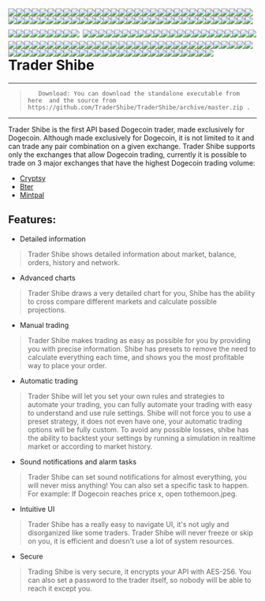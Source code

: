 ![](http://upload.wikimedia.org/wikipedia/commons/d/d2/Blank.png)![](http://upload.wikimedia.org/wikipedia/commons/d/d2/Blank.png)![](http://upload.wikimedia.org/wikipedia/commons/d/d2/Blank.png)![](http://upload.wikimedia.org/wikipedia/commons/d/d2/Blank.png)![](http://upload.wikimedia.org/wikipedia/commons/d/d2/Blank.png)![](http://upload.wikimedia.org/wikipedia/commons/d/d2/Blank.png)![](http://upload.wikimedia.org/wikipedia/commons/d/d2/Blank.png)![](http://upload.wikimedia.org/wikipedia/commons/d/d2/Blank.png)![](http://upload.wikimedia.org/wikipedia/commons/d/d2/Blank.png)![](http://upload.wikimedia.org/wikipedia/commons/d/d2/Blank.png)![](http://upload.wikimedia.org/wikipedia/commons/d/d2/Blank.png)![](http://upload.wikimedia.org/wikipedia/commons/d/d2/Blank.png)![](http://upload.wikimedia.org/wikipedia/commons/d/d2/Blank.png)![](http://upload.wikimedia.org/wikipedia/commons/d/d2/Blank.png)![](http://upload.wikimedia.org/wikipedia/commons/d/d2/Blank.png)![](http://upload.wikimedia.org/wikipedia/commons/d/d2/Blank.png)![](http://upload.wikimedia.org/wikipedia/commons/d/d2/Blank.png)![](http://upload.wikimedia.org/wikipedia/commons/d/d2/Blank.png)![](http://upload.wikimedia.org/wikipedia/commons/d/d2/Blank.png)![](http://upload.wikimedia.org/wikipedia/commons/d/d2/Blank.png)![](http://upload.wikimedia.org/wikipedia/commons/d/d2/Blank.png)![](http://upload.wikimedia.org/wikipedia/commons/d/d2/Blank.png)![](http://upload.wikimedia.org/wikipedia/commons/d/d2/Blank.png)![](http://upload.wikimedia.org/wikipedia/commons/d/d2/Blank.png)![](http://upload.wikimedia.org/wikipedia/commons/d/d2/Blank.png)![](http://upload.wikimedia.org/wikipedia/commons/d/d2/Blank.png)![](http://upload.wikimedia.org/wikipedia/commons/d/d2/Blank.png)![](http://upload.wikimedia.org/wikipedia/commons/d/d2/Blank.png)![](http://upload.wikimedia.org/wikipedia/commons/d/d2/Blank.png)![](http://upload.wikimedia.org/wikipedia/commons/d/d2/Blank.png)![](http://upload.wikimedia.org/wikipedia/commons/d/d2/Blank.png)![](http://upload.wikimedia.org/wikipedia/commons/d/d2/Blank.png)![](http://upload.wikimedia.org/wikipedia/commons/d/d2/Blank.png)![](http://upload.wikimedia.org/wikipedia/commons/d/d2/Blank.png)![](http://upload.wikimedia.org/wikipedia/commons/d/d2/Blank.png)![](http://upload.wikimedia.org/wikipedia/commons/d/d2/Blank.png)![](http://upload.wikimedia.org/wikipedia/commons/d/d2/Blank.png)![](http://upload.wikimedia.org/wikipedia/commons/d/d2/Blank.png)![](http://upload.wikimedia.org/wikipedia/commons/d/d2/Blank.png)![](http://upload.wikimedia.org/wikipedia/commons/d/d2/Blank.png)![](http://upload.wikimedia.org/wikipedia/commons/d/d2/Blank.png)![](http://upload.wikimedia.org/wikipedia/commons/d/d2/Blank.png)![](http://upload.wikimedia.org/wikipedia/commons/d/d2/Blank.png)![](http://upload.wikimedia.org/wikipedia/commons/d/d2/Blank.png)![](http://upload.wikimedia.org/wikipedia/commons/d/d2/Blank.png)![](http://upload.wikimedia.org/wikipedia/commons/d/d2/Blank.png)![](http://upload.wikimedia.org/wikipedia/commons/d/d2/Blank.png)![](http://upload.wikimedia.org/wikipedia/commons/d/d2/Blank.png)![](http://upload.wikimedia.org/wikipedia/commons/d/d2/Blank.png)![](http://upload.wikimedia.org/wikipedia/commons/d/d2/Blank.png)![](http://upload.wikimedia.org/wikipedia/commons/d/d2/Blank.png)![](http://upload.wikimedia.org/wikipedia/commons/d/d2/Blank.png)![](http://upload.wikimedia.org/wikipedia/commons/d/d2/Blank.png)![](http://upload.wikimedia.org/wikipedia/commons/d/d2/Blank.png)![](http://upload.wikimedia.org/wikipedia/commons/d/d2/Blank.png)![](http://upload.wikimedia.org/wikipedia/commons/d/d2/Blank.png)![](http://upload.wikimedia.org/wikipedia/commons/d/d2/Blank.png)![](http://upload.wikimedia.org/wikipedia/commons/d/d2/Blank.png)![](http://upload.wikimedia.org/wikipedia/commons/d/d2/Blank.png)![](http://upload.wikimedia.org/wikipedia/commons/d/d2/Blank.png)![](http://upload.wikimedia.org/wikipedia/commons/d/d2/Blank.png)![](http://upload.wikimedia.org/wikipedia/commons/d/d2/Blank.png)![](http://upload.wikimedia.org/wikipedia/commons/d/d2/Blank.png)![](http://upload.wikimedia.org/wikipedia/commons/d/d2/Blank.png)![](http://upload.wikimedia.org/wikipedia/commons/d/d2/Blank.png)![](http://upload.wikimedia.org/wikipedia/commons/d/d2/Blank.png)![](http://upload.wikimedia.org/wikipedia/commons/d/d2/Blank.png)![](http://upload.wikimedia.org/wikipedia/commons/d/d2/Blank.png)![](http://upload.wikimedia.org/wikipedia/commons/d/d2/Blank.png)![](http://upload.wikimedia.org/wikipedia/commons/d/d2/Blank.png)![](https://ip.bitcointalk.org/?u=http%3A%2F%2Fi.imgur.com%2FVzs15Xq.png&t=540&c=orizMP_l1uDVWA)
![](http://upload.wikimedia.org/wikipedia/commons/d/d2/Blank.png)![](http://upload.wikimedia.org/wikipedia/commons/d/d2/Blank.png)![](http://upload.wikimedia.org/wikipedia/commons/d/d2/Blank.png)![](http://upload.wikimedia.org/wikipedia/commons/d/d2/Blank.png)![](http://upload.wikimedia.org/wikipedia/commons/d/d2/Blank.png)![](http://upload.wikimedia.org/wikipedia/commons/d/d2/Blank.png)![](http://upload.wikimedia.org/wikipedia/commons/d/d2/Blank.png)![](http://upload.wikimedia.org/wikipedia/commons/d/d2/Blank.png)![](http://upload.wikimedia.org/wikipedia/commons/d/d2/Blank.png)![](http://upload.wikimedia.org/wikipedia/commons/d/d2/Blank.png)![](http://upload.wikimedia.org/wikipedia/commons/d/d2/Blank.png)![](http://upload.wikimedia.org/wikipedia/commons/d/d2/Blank.png)![](http://upload.wikimedia.org/wikipedia/commons/d/d2/Blank.png)![](http://upload.wikimedia.org/wikipedia/commons/d/d2/Blank.png)![](http://upload.wikimedia.org/wikipedia/commons/d/d2/Blank.png)![](http://upload.wikimedia.org/wikipedia/commons/d/d2/Blank.png)![](http://upload.wikimedia.org/wikipedia/commons/d/d2/Blank.png)![](http://upload.wikimedia.org/wikipedia/commons/d/d2/Blank.png)![](http://upload.wikimedia.org/wikipedia/commons/d/d2/Blank.png)![](http://upload.wikimedia.org/wikipedia/commons/d/d2/Blank.png)![](http://upload.wikimedia.org/wikipedia/commons/d/d2/Blank.png)![](http://upload.wikimedia.org/wikipedia/commons/d/d2/Blank.png)![](http://upload.wikimedia.org/wikipedia/commons/d/d2/Blank.png)![](http://upload.wikimedia.org/wikipedia/commons/d/d2/Blank.png)![](http://upload.wikimedia.org/wikipedia/commons/d/d2/Blank.png)![](http://upload.wikimedia.org/wikipedia/commons/d/d2/Blank.png)![](http://upload.wikimedia.org/wikipedia/commons/d/d2/Blank.png)![](http://upload.wikimedia.org/wikipedia/commons/d/d2/Blank.png)![](http://upload.wikimedia.org/wikipedia/commons/d/d2/Blank.png)![](http://upload.wikimedia.org/wikipedia/commons/d/d2/Blank.png)![](http://upload.wikimedia.org/wikipedia/commons/d/d2/Blank.png)![](http://upload.wikimedia.org/wikipedia/commons/d/d2/Blank.png)![](http://upload.wikimedia.org/wikipedia/commons/d/d2/Blank.png)![](http://upload.wikimedia.org/wikipedia/commons/d/d2/Blank.png)![](http://upload.wikimedia.org/wikipedia/commons/d/d2/Blank.png)![](http://upload.wikimedia.org/wikipedia/commons/d/d2/Blank.png)![](http://upload.wikimedia.org/wikipedia/commons/d/d2/Blank.png)![](http://upload.wikimedia.org/wikipedia/commons/d/d2/Blank.png)![](http://upload.wikimedia.org/wikipedia/commons/d/d2/Blank.png)![](http://upload.wikimedia.org/wikipedia/commons/d/d2/Blank.png)![](http://upload.wikimedia.org/wikipedia/commons/d/d2/Blank.png)![](http://upload.wikimedia.org/wikipedia/commons/d/d2/Blank.png)![](http://upload.wikimedia.org/wikipedia/commons/d/d2/Blank.png)![](http://upload.wikimedia.org/wikipedia/commons/d/d2/Blank.png)![](http://upload.wikimedia.org/wikipedia/commons/d/d2/Blank.png)![](http://upload.wikimedia.org/wikipedia/commons/d/d2/Blank.png)![](http://upload.wikimedia.org/wikipedia/commons/d/d2/Blank.png)![](http://upload.wikimedia.org/wikipedia/commons/d/d2/Blank.png)![](http://upload.wikimedia.org/wikipedia/commons/d/d2/Blank.png)![](http://upload.wikimedia.org/wikipedia/commons/d/d2/Blank.png)![](http://upload.wikimedia.org/wikipedia/commons/d/d2/Blank.png)![](http://upload.wikimedia.org/wikipedia/commons/d/d2/Blank.png)![](http://upload.wikimedia.org/wikipedia/commons/d/d2/Blank.png)![](http://upload.wikimedia.org/wikipedia/commons/d/d2/Blank.png)![](http://upload.wikimedia.org/wikipedia/commons/d/d2/Blank.png)![](http://upload.wikimedia.org/wikipedia/commons/d/d2/Blank.png)![](http://upload.wikimedia.org/wikipedia/commons/d/d2/Blank.png)![](http://upload.wikimedia.org/wikipedia/commons/d/d2/Blank.png)![](http://upload.wikimedia.org/wikipedia/commons/d/d2/Blank.png)![](http://upload.wikimedia.org/wikipedia/commons/d/d2/Blank.png)![](http://upload.wikimedia.org/wikipedia/commons/d/d2/Blank.png)![](http://upload.wikimedia.org/wikipedia/commons/d/d2/Blank.png)![](http://upload.wikimedia.org/wikipedia/commons/d/d2/Blank.png)![](http://upload.wikimedia.org/wikipedia/commons/d/d2/Blank.png)![](http://upload.wikimedia.org/wikipedia/commons/d/d2/Blank.png)![](http://upload.wikimedia.org/wikipedia/commons/d/d2/Blank.png)![](http://upload.wikimedia.org/wikipedia/commons/d/d2/Blank.png)![](http://upload.wikimedia.org/wikipedia/commons/d/d2/Blank.png)![](http://upload.wikimedia.org/wikipedia/commons/d/d2/Blank.png)![](http://upload.wikimedia.org/wikipedia/commons/d/d2/Blank.png)![](http://upload.wikimedia.org/wikipedia/commons/d/d2/Blank.png)![](http://upload.wikimedia.org/wikipedia/commons/d/d2/Blank.png)![](http://upload.wikimedia.org/wikipedia/commons/d/d2/Blank.png)![](http://upload.wikimedia.org/wikipedia/commons/d/d2/Blank.png)![](http://upload.wikimedia.org/wikipedia/commons/d/d2/Blank.png)![](http://upload.wikimedia.org/wikipedia/commons/d/d2/Blank.png)![](http://upload.wikimedia.org/wikipedia/commons/d/d2/Blank.png)![](http://upload.wikimedia.org/wikipedia/commons/d/d2/Blank.png)![](http://upload.wikimedia.org/wikipedia/commons/d/d2/Blank.png)Trader Shibe
=





------------

> `   Download:
You can download the standalone executable from here 
and the source from https://github.com/TraderShibe/TraderShibe/archive/master.zip .`

-------------
Trader Shibe is the first API based Dogecoin trader, made exclusively for Dogecoin. Although made exclusively for Dogecoin, it is not limited to it and can trade any pair combination on a given exchange. Trader Shibe supports only the exchanges that allow Dogecoin trading, currently it is possible to trade on 3 major exchanges that have the highest Dogecoin trading volume:
 
- [Cryptsy](http://www.cryptsy.com "Cryptsy") 
- [Bter](http://www.bter.com "Bter") 
- [Mintpal ](http://www.mintpal.com "Mintpal")

Features:
-
- Detailed information
>Trader Shibe shows detailed information about market, balance, orders, history and network.

- Advanced charts
>Trader Shibe draws a very detailed chart for you, Shibe has the ability to cross compare different markets and calculate possible projections.

- Manual trading
>Trader Shibe makes trading as easy as possible for you by providing you with precise information. Shibe has presets to remove the need to calculate everything each time, and shows you the most profitable way to place your order.

- Automatic trading
>Trader Shibe will let you set your own rules and strategies to automate your trading, you can fully automate your trading with easy to understand and use rule settings. Shibe will not force you to use a preset strategy, it does not even have one, your automatic trading options will be fully custom. To avoid any possible losses, shibe has the ability to backtest your settings by running a simulation in realtime market or according to market history.

- Sound notifications and alarm tasks
>Trader Shibe can set sound notifications for almost everything, you will never miss anything! You can also set a specific task to happen. For example: If Dogecoin reaches price x, open tothemoon.jpeg.

- Intuitive UI
>Trader Shibe has a really easy to navigate UI, it's not ugly and disorganized like some traders. Trader Shibe will never freeze or skip on you, it is efficient and doesn't use a lot of system resources.

- Secure
>Trading Shibe is very secure, it encrypts your API with AES-256. You can also set a password to the trader itself, so nobody will be able to reach it except you.



